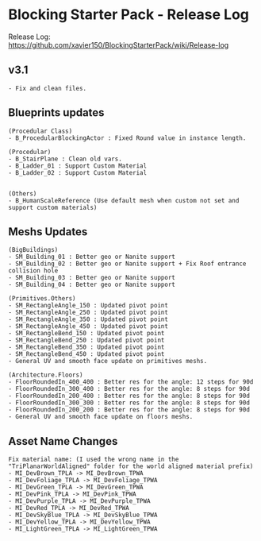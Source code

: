 # Blocking Starter Pack - Release Log
Release Log: https://github.com/xavier150/BlockingStarterPack/wiki/Release-log

## v3.1
	- Fix and clean files.

## Blueprints updates
	(Procedular Class)
	- B_ProcedularBlockingActor : Fixed Round value in instance length.
	
	(Procedular)
	- B_StairPlane : Clean old vars.
	- B_Ladder_01 : Support Custom Material 
	- B_Ladder_02 : Support Custom Material 
	
	
	(Others)
	- B_HumanScaleReference (Use default mesh when custom not set and support custom materials)
	
## Meshs Updates

	(BigBuildings)
	- SM_Building_01 : Better geo or Nanite support
	- SM_Building_02 : Better geo or Nanite support + Fix Roof entrance collision hole
	- SM_Building_03 : Better geo or Nanite support
	- SM_Building_04 : Better geo or Nanite support
	
	(Primitives.Others)
	- SM_RectangleAngle_150 : Updated pivot point
	- SM_RectangleAngle_250 : Updated pivot point
	- SM_RectangleAngle_350 : Updated pivot point
	- SM_RectangleAngle_450 : Updated pivot point
	- SM_RectangleBend_150 : Updated pivot point
	- SM_RectangleBend_250 : Updated pivot point
	- SM_RectangleBend_350 : Updated pivot point
	- SM_RectangleBend_450 : Updated pivot point
	- General UV and smooth face update on primitives meshs.
	
	(Architecture.Floors)
	- FloorRoundedIn_400_400 : Better res for the angle: 12 steps for 90d
	- FloorRoundedIn_300_400 : Better res for the angle: 8 steps for 90d
	- FloorRoundedIn_200_400 : Better res for the angle: 8 steps for 90d
	- FloorRoundedIn_300_300 : Better res for the angle: 8 steps for 90d
	- FloorRoundedIn_200_200 : Better res for the angle: 8 steps for 90d
	- General UV and smooth face update on floors meshs.

## Asset Name Changes
	Fix material name: (I used the wrong name in the "TriPlanarWorldAligned" folder for the world aligned material prefix)
	- MI_DevBrown_TPLA -> MI_DevBrown_TPWA
	- MI_DevFoliage_TPLA -> MI_DevFoliage_TPWA
	- MI_DevGreen_TPLA -> MI_DevGreen_TPWA
	- MI_DevPink_TPLA -> MI_DevPink_TPWA
	- MI_DevPurple_TPLA -> MI_DevPurple_TPWA
	- MI_DevRed_TPLA -> MI_DevRed_TPWA
	- MI_DevSkyBlue_TPLA -> MI_DevSkyBlue_TPWA
	- MI_DevYellow_TPLA -> MI_DevYellow_TPWA
	- MI_LightGreen_TPLA -> MI_LightGreen_TPWA




